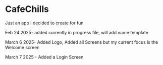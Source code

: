 # CafeChills
Just an app I decided to create for fun

Feb 24 2025- added currently in progress file, will add name template

March 6 2025- Added Logo, Added all Screens but my current focus is the Welcome screen 

March 7 2025 - Added a Login Screen
